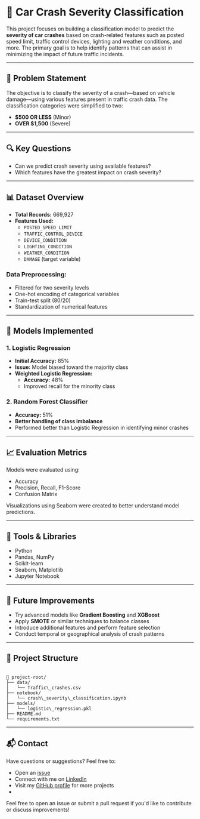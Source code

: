 # 🚗 Car Crash Severity Classification

This project focuses on building a classification model to predict the **severity of car crashes** based on crash-related features such as posted speed limit, traffic control devices, lighting and weather conditions, and more. The primary goal is to help identify patterns that can assist in minimizing the impact of future traffic incidents.

---

## 📌 Problem Statement

The objective is to classify the severity of a crash—based on vehicle damage—using various features present in traffic crash data. The classification categories were simplified to two:

- **$500 OR LESS** (Minor)
- **OVER $1,500** (Severe)

---

## 🔍 Key Questions

- Can we predict crash severity using available features?
- Which features have the greatest impact on crash severity?

---

## 📊 Dataset Overview

- **Total Records:** 669,927
- **Features Used:**
  - `POSTED_SPEED_LIMIT`
  - `TRAFFIC_CONTROL_DEVICE`
  - `DEVICE_CONDITION`
  - `LIGHTING_CONDITION`
  - `WEATHER_CONDITION`
  - `DAMAGE` (target variable)

### Data Preprocessing:
- Filtered for two severity levels
- One-hot encoding of categorical variables
- Train-test split (80/20)
- Standardization of numerical features

---

## 🧠 Models Implemented

### 1. Logistic Regression
- **Initial Accuracy:** 85%
- **Issue:** Model biased toward the majority class
- **Weighted Logistic Regression:**
  - **Accuracy:** 48%
  - Improved recall for the minority class

### 2. Random Forest Classifier
- **Accuracy:** 51%
- **Better handling of class imbalance**
- Performed better than Logistic Regression in identifying minor crashes

---

## 📈 Evaluation Metrics

Models were evaluated using:
- Accuracy
- Precision, Recall, F1-Score
- Confusion Matrix

Visualizations using Seaborn were created to better understand model predictions.

---

## 🧪 Tools & Libraries

- Python
- Pandas, NumPy
- Scikit-learn
- Seaborn, Matplotlib
- Jupyter Notebook

---

## 🚀 Future Improvements

- Try advanced models like **Gradient Boosting** and **XGBoost**
- Apply **SMOTE** or similar techniques to balance classes
- Introduce additional features and perform feature selection
- Conduct temporal or geographical analysis of crash patterns

---

## 📂 Project Structure

```

📁 project-root/
├── data/
│   └── Traffic\_crashes.csv
├── notebook/
│   └── crash\_severity\_classification.ipynb
├── models/
│   └── logistic\_regression.pkl
├── README.md
└── requirements.txt

```

---

## 📬 Contact

Have questions or suggestions? Feel free to:

- Open an [issue](https://github.com/Cyrus-DS/classification-model-phase3/issues)
- Connect with me on [LinkedIn](https://www.linkedin.com/in/cyrus-wambugu-b9476195)
- Visit my [GitHub profile](https://github.com/Cyrus-DS) for more projects
- 
Feel free to open an issue or submit a pull request if you'd like to contribute or discuss improvements!

```
